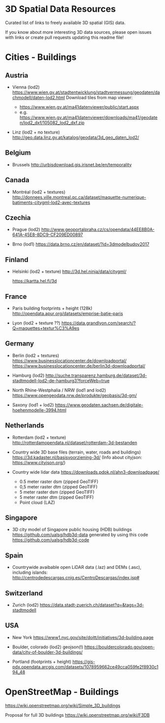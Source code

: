 # 3D Spatial Data Resources

Curated list of links to freely available 3D spatial (GIS) data.

If you know about more interesting 3D data sources, please open issues with links or create pull requests updating this readme file!


# Cities - Buildings

## Austria

- Vienna (lod2)
  https://www.wien.gv.at/stadtentwicklung/stadtvermessung/geodaten/dachmodell/daten-lod2.html
  Download tiles from map viewer:
    - https://www.wien.gv.at/ma41datenviewer/public/start.aspx
    - e.g. https://www.wien.gv.at/ma41datenviewer/downloads/ma41/geodaten/lod2_dxf/105082_lod2_dxf.zip

- Linz (lod2 + no texture)
  http://geo.data.linz.gv.at/katalog/geodata/3d_geo_daten_lod2/

## Belgium

- Brussels
  http://urbisdownload.gis.irisnet.be/en/temporality

## Canada

-  Montréal (lod2 + textures)
   http://donnees.ville.montreal.qc.ca/dataset/maquette-numerique-batiments-citygml-lod2-avec-textures

## Czechia

-  Prague (lod2)
   http://www.geoportalpraha.cz/cs/opendata/44EE8B0A-641A-45E8-8DC9-CF209ED00897

-  Brno  (lod1)
   https://data.brno.cz/en/dataset/?id=3dmodelbudov2017

## Finland

- Helsinki (lod2 + texture)
  http://3d.hel.ninja/data/citygml/

  https://kartta.hel.fi/3d

## France

- Paris
  building footprints + height (128k)
  http://opendata.apur.org/datasets/emprise-batie-paris

- Lyon (lod2 + texture ??)
  https://data.grandlyon.com/search/?Q=maquettes+textur%C3%A9es

## Germany

- Berlin (lod2 + textures)
  https://www.businesslocationcenter.de/downloadportal/
  https://www.businesslocationcenter.de/berlin3d-downloadportal/

- Hamburg (lod2)
  http://suche.transparenz.hamburg.de/dataset/3d-stadtmodell-lod2-de-hamburg3?forceWeb=true
  
- North Rhine-Westphalia / NRW (lod1 and lod2)
  https://www.opengeodata.nrw.de/produkte/geobasis/3d-gm/

- Saxony (lod1 + lod2)
  https://www.geodaten.sachsen.de/digitale-hoehenmodelle-3994.html

## Netherlands

- Rotterdam (lod2 + texture)
  http://rotterdamopendata.nl/dataset/rotterdam-3d-bestanden

- Country wide 3D base files (terrain, water, roads and buildings)
  https://3d.kadaster.nl/basisvoorziening-3d/
  (Info about cityjson: https://www.cityjson.org/)

- Country wide lidar data
  https://downloads.pdok.nl/ahn3-downloadpage/
  - 0.5 meter raster dsm (zipped GeoTIFF)
  - 0,5 meter raster dtm (zipped GeoTIFF)
  - 5 meter raster dsm (zipped GeoTIFF)
  - 5 meter raster dtm (zipped GeoTIFF)
  - Point cloud (LAZ)
  
## Singapore
- 3D city model of Singapore public housing (HDB) buildings
  https://github.com/ualsg/hdb3d-data generated by using this code https://github.com/ualsg/hdb3d-code

## Spain

- Countrywide avaibable open LiDAR data (.laz) and  DEMs (.asc), including islands:
  http://centrodedescargas.cnig.es/CentroDescargas/index.jsp#

## Switzerland

- Zurich (lod2)
  https://data.stadt-zuerich.ch/dataset?q=&tags=3d-stadtmodell


## USA

- New York
  https://www1.nyc.gov/site/doitt/initiatives/3d-building.page

- Boulder, colorado (lod2)  geojson(!)
  https://bouldercolorado.gov/open-data/city-of-boulder-3d-buildings/

- Portland (footprints + height)
https://gis-pdx.opendata.arcgis.com/datasets/1078959662ce49cca059fe2f8930c194_48


# OpenStreetMap - Buildings

https://wiki.openstreetmap.org/wiki/Simple_3D_buildings

Proposal for full 3D buildings https://wiki.openstreetmap.org/wiki/F3DB
